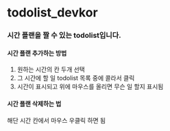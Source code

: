 # todolist_devkor

### 시간 플랜을 짤 수 있는 todolist입니다. 

#### 시간 플랜 추가하는 방법
1. 원하는 시간의 칸 두개 선택
2. 그 시간에 할 일 todolist 목록 중에 콜라서 클릭
3. 시간이 표시되고 위에 마우스를 올리면 무슨 일 할지 표시됨

#### 시간 플랜 삭제하는 법
해단 시간 칸에서 마우스 우클릭 하면 됨
